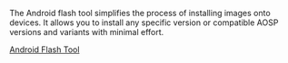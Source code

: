
The Android flash tool simplifies the process of installing images onto devices. It allows you to install any specific version or compatible AOSP versions and variants with minimal effort.

[Android Flash Tool](https://flash.android.com/welcome)

